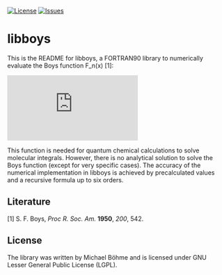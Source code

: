 [![License](https://img.shields.io/github/license/micb25/libboys.svg)](LICENSE)
[![Issues](https://img.shields.io/github/issues/micb25/libboys.svg)](https://github.com/micb25/libboys/issues)

libboys
=======

This is the README for libboys, a FORTRAN90 library to numerically evaluate the Boys function F_n(x) [1]: 

![equation](http://latex.codecogs.com/gif.latex?F_n%28x%29%3D%5Cint_0%5E1t%5E%7B2n%7De%5E%7B-xt%5E2%7Ddt)

This function is needed for quantum chemical calculations to solve molecular integrals. However, there is no analytical solution to solve the Boys function (except for very specific cases). The accuracy of the numerical implementation in libboys is achieved by precalculated values and a recursive formula up to six orders.

Literature
----------

[1] S. F. Boys, *Proc R. Soc. Am.* **1950**, *200*, 542.

License
-------

The library was written by Michael Böhme and is licensed under GNU Lesser General Public License (LGPL). 
